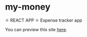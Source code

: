 # my-money
⚛️ REACT APP ⚛️ 
Expense tracker app

You can preview this site [here](https://mymoney-f9e4d.web.app/).
